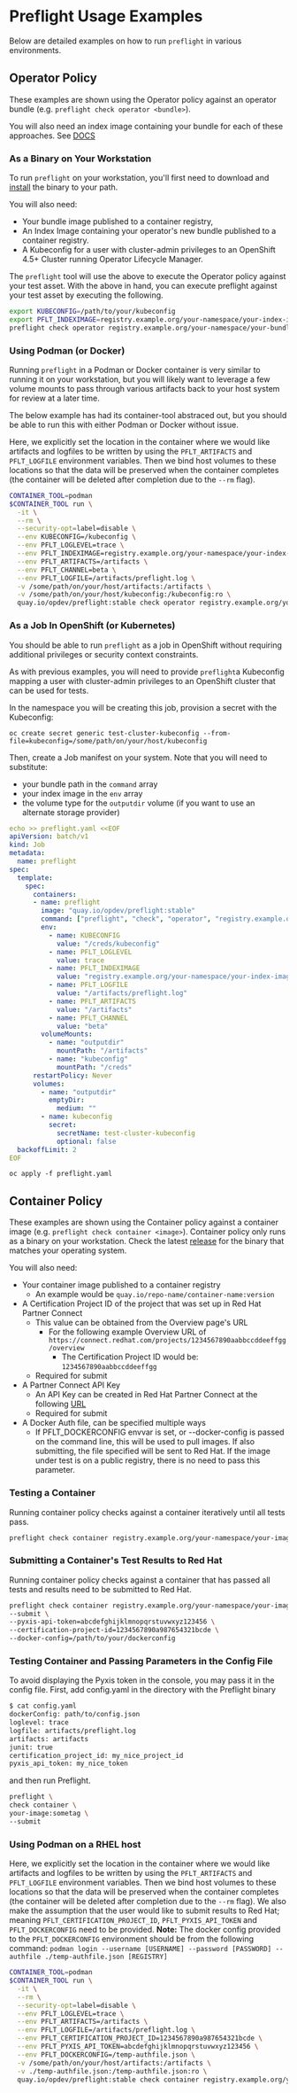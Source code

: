 # Preflight Usage Examples

Below are detailed examples on how to run `preflight` in various
environments.

## Operator Policy
These examples are shown using the Operator policy against an operator bundle
(e.g. `preflight check operator <bundle>`).

You will also need an index image containing your bundle for each of these approaches.
See [DOCS](BUILDING_AN_INDEX.md)

### As a Binary on Your Workstation

To run `preflight` on your workstation, you'll first need to download and
[install](../README.md#Installation)
the binary to your path.

You will also need:

- Your bundle image published to a container registry,
- An Index Image containing your operator's new bundle published to a container
  registry.
- A Kubeconfig for a user with cluster-admin privileges to an OpenShift 4.5+
  Cluster running Operator Lifecycle Manager.

The `preflight` tool will use the above to execute the Operator policy against
your test asset. With the above in hand, you can execute preflight against your
test asset by executing the following.

```bash
export KUBECONFIG=/path/to/your/kubeconfig 
export PFLT_INDEXIMAGE=registry.example.org/your-namespace/your-index-image:sometag
preflight check operator registry.example.org/your-namespace/your-bundle-image:sometag
```

### Using Podman (or Docker)

Running `preflight` in a Podman or Docker container is very similar to running
it on your workstation, but you will likely want to leverage a few volume mounts
to pass through various artifacts back to your host system for review at a later
time.

The below example has had its container-tool abstraced out, but you should be
able to run this with either Podman or Docker without issue.

Here, we explicitly set the location in the container where we would like
artifacts and logfiles to be written by using the `PFLT_ARTIFACTS` and
`PFLT_LOGFILE` environment variables. Then we bind host volumes to these
locations so that the data will be preserved when the container completes (the
container will be deleted after completion due to the `--rm` flag).

```bash
CONTAINER_TOOL=podman
$CONTAINER_TOOL run \
  -it \
  --rm \
  --security-opt=label=disable \
  --env KUBECONFIG=/kubeconfig \
  --env PFLT_LOGLEVEL=trace \
  --env PFLT_INDEXIMAGE=registry.example.org/your-namespace/your-index-image:sometag \
  --env PFLT_ARTIFACTS=/artifacts \
  --env PFLT_CHANNEL=beta \
  --env PFLT_LOGFILE=/artifacts/preflight.log \
  -v /some/path/on/your/host/artifacts:/artifacts \
  -v /some/path/on/your/host/kubeconfig:/kubeconfig:ro \
  quay.io/opdev/preflight:stable check operator registry.example.org/your-namespace/your-bundle-image:sometag
```

### As a Job In OpenShift (or Kubernetes)

You should be able to run `preflight` as a job in OpenShift without requiring
additional privileges or security context constraints.

As with previous examples, you will need to provide `preflight`a Kubeconfig
mapping a user with cluster-admin privileges to an OpenShift cluster that can be
used for tests.

In the namespace you will be creating this job, provision a secret with the
Kubeconfig:

```shell
oc create secret generic test-cluster-kubeconfig --from-file=kubeconfig=/some/path/on/your/host/kubeconfig
```

Then, create a Job manifest on your system. Note that you will need to
substitute:

- your bundle path in the `command` array
- your index image in the `env` array
- the volume type for the `outputdir` volume (if you want to use an alternate
  storage provider)

```yaml
echo >> preflight.yaml <<EOF
apiVersion: batch/v1
kind: Job
metadata:
  name: preflight
spec:
  template:
    spec:
      containers:
      - name: preflight
        image: "quay.io/opdev/preflight:stable"
        command: ["preflight", "check", "operator", "registry.example.org/your-namespace/your-bundle-image:sometag"]
        env:
          - name: KUBECONFIG
            value: "/creds/kubeconfig"
          - name: PFLT_LOGLEVEL
            value: trace
          - name: PFLT_INDEXIMAGE
            value: "registry.example.org/your-namespace/your-index-image:sometag"
          - name: PFLT_LOGFILE
            value: "/artifacts/preflight.log"
          - name: PFLT_ARTIFACTS
            value: "/artifacts"
          - name: PFLT_CHANNEL
            value: "beta"
        volumeMounts:
          - name: "outputdir"
            mountPath: "/artifacts"
          - name: "kubeconfig"
            mountPath: "/creds"
      restartPolicy: Never
      volumes:
        - name: "outputdir"
          emptyDir:
            medium: ""
        - name: kubeconfig
          secret:
            secretName: test-cluster-kubeconfig
            optional: false
  backoffLimit: 2
EOF
```

```shell
oc apply -f preflight.yaml
```

## Container Policy
These examples are shown using the Container policy against a container image
(e.g. `preflight check container <image>`). Container policy only runs as a binary on your workstation. Check the latest
[release](https://github.com/sebrandon1/openshift-preflight/releases) for the binary that matches your operating system.

You will also need:
- Your container image published to a container registry
  - An example would be `quay.io/repo-name/container-name:version`
- A Certification Project ID of the project that was set up in Red Hat Partner Connect
  - This value can be obtained from the Overview page's URL
    - For the following example Overview URL of `https://connect.redhat.com/projects/1234567890aabbccddeeffgg/overview`
      - The Certification Project ID would be: `1234567890aabbccddeeffgg`
  - Required for submit
- A Partner Connect API Key
  - An API Key can be created in Red Hat Partner Connect at the following [URL](https://connect.redhat.com/account/api-keys)
  - Required for submit
- A Docker Auth file, can be specified multiple ways
  - If PFLT_DOCKERCONFIG envvar is set, or --docker-config is passed on the command line, this will be used to pull images.
    If also submitting, the file specified will be sent to Red Hat. If the image under test is on a public registry, there is
    no need to pass this parameter.

### Testing a Container
Running container policy checks against a container iteratively until all tests pass.

```bash
preflight check container registry.example.org/your-namespace/your-image:sometag
```

### Submitting a Container's Test Results to Red Hat
Running container policy checks against a container that has passed all tests and results need to be submitted to Red Hat.

```bash
preflight check container registry.example.org/your-namespace/your-image:sometag \
--submit \
--pyxis-api-token=abcdefghijklmnopqrstuvwxyz123456 \
--certification-project-id=1234567890a987654321bcde \
--docker-config=/path/to/your/dockerconfig 
```

### Testing Container and Passing Parameters in the Config File
To avoid displaying the Pyxis token in the console, you may pass it in the config file. First, add config.yaml in the directory with the Preflight binary

```bash
$ cat config.yaml
dockerConfig: path/to/config.json
loglevel: trace
logfile: artifacts/preflight.log
artifacts: artifacts
junit: true
certification_project_id: my_nice_project_id
pyxis_api_token: my_nice_token
```

and then run Preflight.

```bash
preflight \
check container \
your-image:sometag \
--submit
```

### Using Podman on a RHEL host

Here, we explicitly set the location in the container where we would like
artifacts and logfiles to be written by using the `PFLT_ARTIFACTS` and
`PFLT_LOGFILE` environment variables. Then we bind host volumes to these
locations so that the data will be preserved when the container completes (the
container will be deleted after completion due to the `--rm` flag). We also make
the assumption that the user would like to submit results to Red Hat; meaning `PFLT_CERTIFICATION_PROJECT_ID`,
`PFLT_PYXIS_API_TOKEN` and `PFLT_DOCKERCONFIG` need to be provided. **Note:** The docker config
provided to the `PFLT_DOCKERCONFIG` environment should be from the following command:
`podman login --username [USERNAME] --password [PASSWORD] --authfile ./temp-authfile.json [REGISTRY]`

```bash
CONTAINER_TOOL=podman
$CONTAINER_TOOL run \
  -it \
  --rm \
  --security-opt=label=disable \
  --env PFLT_LOGLEVEL=trace \
  --env PFLT_ARTIFACTS=/artifacts \
  --env PFLT_LOGFILE=/artifacts/preflight.log \
  --env PFLT_CERTIFICATION_PROJECT_ID=1234567890a987654321bcde \
  --env PFLT_PYXIS_API_TOKEN=abcdefghijklmnopqrstuvwxyz123456 \
  --env PFLT_DOCKERCONFIG=/temp-authfile.json \
  -v /some/path/on/your/host/artifacts:/artifacts \
  -v ./temp-authfile.json:/temp-authfile.json:ro \
  quay.io/opdev/preflight:stable check container registry.example.org/your-namespace/your-bundle-image:sometag --submit
```
